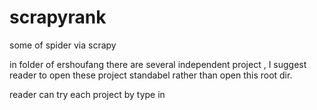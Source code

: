 # scrapyrank
some of spider via scrapy

in folder of ershoufang there are several independent project , I suggest reader to open these project standabel rather than
open this root dir.

reader can try each project by type in
